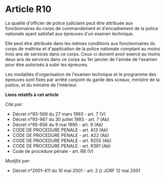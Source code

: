 # Article R10

La qualité d'officier de police judiciaire peut être attribuée aux fonctionnaires du corps de commandement et d'encadrement
de la police nationale ayant satisfait aux épreuves d'un examen technique.

Elle peut être attribuée dans les mêmes conditions aux fonctionnaires du corps de maîtrise et d'application de la police
nationale comptant au moins trois ans de services dans ce corps. Ceux-ci doivent avoir exercé au moins deux ans de services
dans ce corps au 1er janvier de l'année de l'examen pour être autorisés à subir les épreuves.

Les modalités d'organisation de l'examen technique et le programme des épreuves sont fixés par arrêté conjoint du garde des
sceaux, ministre de la justice, et du ministre de l'intérieur.

**Liens relatifs à cet article**

_Cité par_:

  - Décret n°93-569 du 27 mars 1993 - art. 7 (V)
  - Décret n°93-967 du 30 juillet 1993 - art. 7 (Ab)
  - Décret n°95-656 du 9 mai 1995 - art. 9 (Ab)
  - CODE DE PROCEDURE PENALE - art. A13 (Ab)
  - CODE DE PROCEDURE PENALE - art. A22 (Ab)
  - CODE DE PROCEDURE PENALE - art. R255 (Ab)
  - CODE DE PROCEDURE PENALE - art. R361 (Ab)
  - Code de procédure pénale - art. R8 (V)

_Modifié par_:

  - Décret n°2001-411 du 10 mai 2001 - art. 2 () JORF 12 mai 2001
